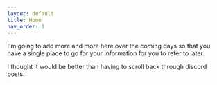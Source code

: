 ```yaml
---
layout: default
title: Home
nav_order: 1
---
```


I'm going to add more and more here over the coming days so that you have a single place to go for your information for you to refer to later.

I thought it would be better than having to scroll back through discord posts.


